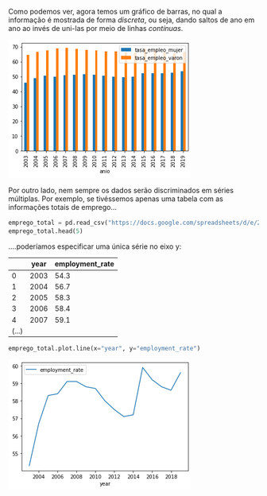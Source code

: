Como podemos ver, agora temos um gráfico de barras, no qual a informação é mostrada de forma _discreta_, ou seja, dando saltos de ano em ano ao invés de uni-las por meio de linhas _contínuas_.

<img src="https://raw.githubusercontent.com/MumukiProject/mumuki-guia-python3-agrupaciones-y-graficaciones/master/assets/employment_gender_plot_bar_1663775871814.png" alt="employment_gender_plot_bar_1663775871814.png" width="auto" height="auto">

Por outro lado, nem sempre os dados serão discriminados em séries múltiplas. Por exemplo, se tivéssemos apenas uma tabela com as informações totais de emprego...

```python
emprego_total = pd.read_csv("https://docs.google.com/spreadsheets/d/e/2PACX-1vRSa9oM9fC-QlT7VOeGhZQtrWnlNSTsk3U8DWGTOXUWtPH6u9o5O5eZ0kTg8mFTwAn9vMdGRK7o2SPB/pub?gid=1194930839&single=true&output=csv")
emprego_total.head(5)
```

....poderíamos especificar uma única série no eixo y:

||year|employment_rate|
|---|---|---|
|0|2003|54.3|
|1|2004|56.7|
|2|2005|58.3|
|3|2006|58.4|
|4|2007|59.1|
|(...)|


```python
emprego_total.plot.line(x="year", y="employment_rate")
```

<img src="https://raw.githubusercontent.com/MumukiProject/mumuki-guia-python3-agrupaciones-y-graficaciones/master/assets/employment_rate_plot_line_1663776537522.png" alt="employment_rate_plot_line_1663776537522.png" width="auto" height="auto">
